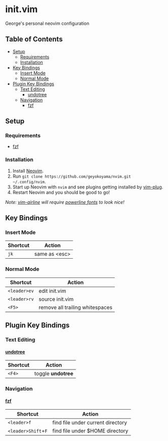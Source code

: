 # init.vim
George's personal neovim configuration

## Table of Contents
* [Setup](#setup)
  - [Requirements](#requirements)
  - [Installation](#installation)
* [Key Bindings](#key-bindings)
  - [Insert Mode](#insert-mode)
  - [Normal Mode](#normal-mode)
* [Plugin Key Bindings](#plugin-key-bindings)
  - [Text Editing](#text-editing)
    + [undotree](#undotree)
  - [Navigation](#navigation)
    + [fzf](#fzf)

## Setup
### Requirements
* [fzf](https://github.com/junegunn/fzf)

### Installation
1. Install [Neovim](https://github.com/neovim/neovim/wiki/Installing-Neovim).
2. Run `git clone https://github.com/geyokoyama/nvim.git ~/.config/nvim`.
3. Start up Neovim with `nvim` and see plugins getting installed by [vim-plug](https://github.com/junegunn/vim-plug).
4. Restart Neovim and you should be good to go!

*Note: [vim-airline](https://github.com/vim-airline/vim-airline) will require [powerline fonts](https://github.com/vim-airline/vim-airline#integrating-with-powerline-fonts) to look nice!*

## Key Bindings
### Insert Mode
|Shortcut|Action|
|---|---|
|`jk`|same as \<esc\>|

### Normal Mode
|Shortcut|Action|
|---|---|
|`<leader>ev`|edit init.vim|
|`<leader>rv`|source init.vim|
|`<F5>`|remove all trailing whitespaces|

## Plugin Key Bindings
### Text Editing
#### [undotree](https://github.com/mbbill/undotree)
|Shortcut|Action|
|---|---|
|`<F4>`|toggle **undotree**|

### Navigation
#### [fzf](https://github.com/junegunn/fzf)
|Shortcut|Action|
|---|---|
|`<leader>f`|find file under current directory|
|`<leader>Shift`+`F`|find file under $HOME directory|
